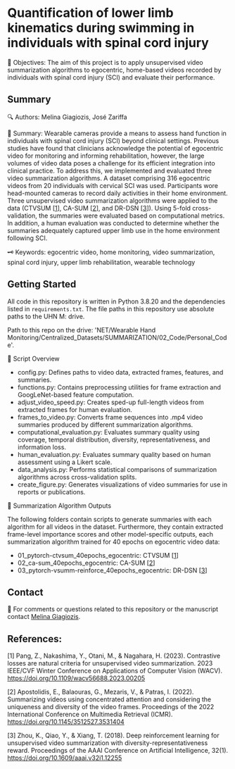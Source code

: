 # Quantification of lower limb kinematics during swimming in individuals with spinal cord injury

🎯 Objectives: The aim of this project is to apply unsupervised video summarization algorithms to egocentric, home-based videos recorded by individuals with spinal cord injury (SCI) and evaluate their performance.

## Summary 

🔍 Authors: Melina Giagiozis, José Zariffa

📝 Summary: Wearable cameras provide a means to assess hand function in individuals with spinal cord injury (SCI) beyond clinical settings. Previous studies have found that clinicians acknowledge the potential of egocentric video for monitoring and informing rehabilitation, however, the large volumes of video data poses a challenge for its efficient integration into clinical practice. To address this, we implemented and evaluated three video summarization algorithms. A dataset comprising 316 egocentric videos from 20 individuals with cervical SCI was used. Participants wore head-mounted cameras to record daily activities in their home environment. Three unsupervised video summarization algorithms were applied to the data (CTVSUM \[[1](#1)\], CA-SUM \[[2](#2)\], and DR-DSN \[[3](#3)\]). Using 5-fold cross-validation, the summaries were evaluated based on computational metrics. In addition, a human evaluation was conducted to determine whether the summaries adequately captured upper limb use in the home environment following SCI.

🗝️ Keywords: egocentric video, home monitoring, video summarization, spinal cord injury, upper limb rehabilitation, wearable technology


## Getting Started

All code in this repository is written in Python 3.8.20 and the dependencies listed in `requirements.txt`. The file paths in this repository use absolute paths to the UHN M: drive.

Path to this repo on the drive: 'NET/Wearable Hand Monitoring/Centralized_Datasets/SUMMARIZATION/02_Code/Personal_Code'.


📁 Script Overview
- config.py: Defines paths to video data, extracted frames, features, and summaries.
- functions.py: Contains preprocessing utilities for frame extraction and GoogLeNet-based feature computation.
- adjust_video_speed.py: Creates sped-up full-length videos from extracted frames for human evaluation.
- frames_to_video.py: Converts frame sequences into .mp4 video summaries produced by different summarization algorithms.
- computational_evaluation.py: Evaluates summary quality using coverage, temporal distribution, diversity, representativeness, and information loss.
- human_evaluation.py: Evaluates summary quality based on human assessment using a Likert scale.
- data_analysis.py: Performs statistical comparisons of summarization algorithms across cross-validation splits.
- create_figure.py: Generates visualizations of video summaries for use in reports or publications.

📂 Summarization Algorithm Outputs

The following folders contain scripts to generate summaries with each algorithm for all videos in the dataset. Furthermore, they contain extracted frame-level importance scores and other model-specific outputs, each summarization algorithm trained for 40 epochs on egocentric video data:

- 01_pytorch-ctvsum_40epochs_egocentric: CTVSUM \[[1](#1)\]
- 02_ca-sum_40epochs_egocentric: CA-SUM \[[2](#2)\]
- 03_pytorch-vsumm-reinforce_40epochs_egocentric: DR-DSN \[[3](#3)\]


## Contact 

📧 For comments or questions related to this repository or the manuscript contact [Melina Giagiozis](Melina.Giagiozis@balgrist.ch).


## References:

<a id="1">[1]</a> Pang, Z., Nakashima, Y., Otani, M., & Nagahara, H. (2023). Contrastive losses are natural criteria for unsupervised video summarization. 2023 IEEE/CVF Winter Conference on Applications of Computer Vision (WACV). https://doi.org/10.1109/wacv56688.2023.00205
<br>

<a id="2">[2]</a> Apostolidis, E., Balaouras, G., Mezaris, V., & Patras, I. (2022). Summarizing videos using concentrated attention and considering the uniqueness and diversity of the video frames. Proceedings of the 2022 International Conference on Multimedia Retrieval (ICMR). https://doi.org/10.1145/3512527.3531404
<br>

<a id="3">[3]</a> Zhou, K., Qiao, Y., & Xiang, T. (2018). Deep reinforcement learning for unsupervised video summarization with diversity-representativeness reward. Proceedings of the AAAI Conference on Artificial Intelligence, 32(1). https://doi.org/10.1609/aaai.v32i1.12255
